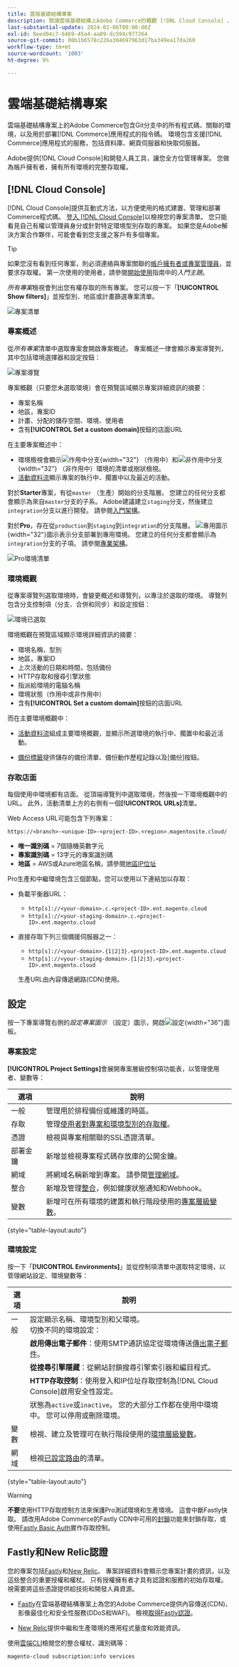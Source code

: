 ```yaml
---
title: 雲端基礎結構專案
description: 閱讀雲端基礎結構上Adobe Commerce的概觀 [!DNL Cloud Console] ，並瞭解如何存取帳戶設定。
last-substantial-update: 2024-02-06T00:00:00Z
exl-id: 8eed04c7-6469-45a4-aa89-dc594c977264
source-git-commit: 00b1b6578c226a304697963d17ba349ea17da260
workflow-type: tm+mt
source-wordcount: '1003'
ht-degree: 0%

---
```


# 雲端基礎結構專案

雲端基礎結構專案上的Adobe Commerce包含Git分支中的所有程式碼、關聯的環境，以及用於部署[!DNL Commerce]應用程式的指令碼。 環境包含支援[!DNL Commerce]應用程式的服務，包括資料庫、網頁伺服器和快取伺服器。

Adobe提供[!DNL Cloud Console]和開發人員工具，讓您全方位管理專案。 您做為帳戶擁有者，擁有所有環境的完整存取權。

## [!DNL Cloud Console]

[!DNL Cloud Console]提供互動式方法，以方便使用的格式建置、管理和部署Commerce程式碼。 [登入 [!DNL Cloud Console]](https://console.adobecommerce.com)以檢視您的專案清單。 您只能看見自己有權以管理員身分或針對特定環境型別存取的專案。 如果您是Adobe解決方案合作夥伴，可能會看到您支援之客戶有多個專案。

>[!TIP]
>
>如果您沒有看到任何專案，則必須連絡與專案關聯的[帳戶擁有者或專案管理員](../project/user-access.md)，並要求存取權。 第一次使用的使用者，請參閱[開始使用](../../get-started/onboarding.md#cloud-console)指南中的&#x200B;_入門主題_。

_所有專案_&#x200B;檢視會列出您有權存取的所有專案。 您可以按一下「**[!UICONTROL Show filters]**」並按型別、地區或計畫篩選專案清單。

![專案清單](../../assets/ui-allprojects-list.png)

### 專案概述

從&#x200B;_所有專案_&#x200B;清單中選取專案會開啟專案概述。 專案概述一律會顯示專案導覽列，其中包括環境選擇器和設定按鈕：

![專案導覽](../../assets/project-nav.png)

專案概觀（只要您未選取環境）會在預覽區域顯示專案詳細資訊的摘要：

- 專案名稱
- 地區，專案ID
- 計畫、分配的儲存空間、環境、使用者
- 含有&#x200B;**[!UICONTROL Set a custom domain]**&#x200B;按鈕的店面URL

在主要專案概述中：

- 環境檢視會顯示![作用中分支](../../assets/icon-active.png){width="32"} （作用中）和![非作用中分支](../../assets/icon-inactive.png){width="32"} （非作用中）環境的清單或樹狀檢視。
- [活動資料流](activity-stream.md)顯示專案的執行中、擱置中以及最近的活動。
<!-- - Apps & Services—Shows a topology of service containers -->

對於&#x200B;**Starter**&#x200B;專案，有從`master` （生產）開始的分支階層。 您建立的任何分支都會顯示為來自`master`分支的子系。 Adobe建議建立`staging`分支，然後建立`integration`分支以進行開發。 請參閱[入門架構](../architecture/starter-architecture.md)。

對於&#x200B;**Pro**，存在從`production`到`staging`到`integration`的分支階層。 ![專用圖示](../../assets/icon-dedicated.png){width="32"}圖示表示分支部署到專用環境。 您建立的任何分支都會顯示為`integration`分支的子項。 請參閱[專業架構](../architecture/pro-architecture.md)。

![Pro環境清單](../../assets/pro-environments.png)

### 環境概觀

從專案導覽列選取環境時，會變更概述和導覽列，以專注於選取的環境。 導覽列包含分支控制項（分支、合併和同步）和設定按鈕：

![環境已選取](../../assets/environment-selected.png)

環境概觀在預覽區域顯示環境詳細資訊的摘要：

- 環境名稱，型別
- 地區，專案ID
- 上次活動的日期和時間，包括備份
- HTTP存取和搜尋引擎狀態
- 指派給環境的電腦名稱
- 環境狀態（作用中或非作用中）
- 含有&#x200B;**[!UICONTROL Set a custom domain]**&#x200B;按鈕的店面URL

而在主要環境概觀中：

- [活動資料流](activity-stream.md)組成主要環境概觀，並顯示所選環境的執行中、擱置中和最近活動。
<!-- - Services tab shows and Apps & Services menu, including overview and configuration tabs for each service. -->
- [備份標籤](../storage/snapshots.md#create-a-manual-backup)提供儲存的備份清單、備份動作歷程記錄以及[備份]按鈕。

### 存取店面

每個使用中環境都有店面。 從頂端導覽列中選取環境，然後按一下環境概觀中的URL。 此外，活動清單上方的右側有一個&#x200B;**[!UICONTROL URLs]**&#x200B;清單。

Web Access URL可能包含下列專案：

```
https://<branch>-<unique-ID>-<project-ID>.<region>.magentosite.cloud/
```

- **唯一識別碼** = 7個隨機英數字元
- **專案識別碼** = 13字元的專案識別碼
- **地區** = AWS或Azure地區名稱，請參閱[地區IP位址](regional-ip-addresses.md)

Pro生產和中繼環境包含三個節點，您可以使用以下連結加以存取：

- 負載平衡器URL：

   - `http[s]://<your-domain>.c.<project-ID>.ent.magento.cloud`
   - `http[s]://<your-staging-domain>.c.<project-ID>.ent.magento.cloud`

- 直接存取下列三個備援伺服器之一：

   - `http[s]://<your-domain>.{1|2|3}.<project-ID>.ent.magento.cloud`
   - `http[s]://<your-staging-domain>.{1|2|3}.<project-ID>.ent.magento.cloud`

  生產URL由內容傳遞網路(CDN)使用。

## 設定

按一下專案導覽右側的&#x200B;_設定專案圖示_ （設定）圖示，開啟![設定](../../assets/icon-configure.png){width="36"}面板。

### 專案設定

**[!UICONTROL Project Settings]**&#x200B;會展開專案層級控制項功能表，以管理使用者、變數等：

| 選項 | 說明 |
|--------------|-------------------------------------------------------------------------------------------------------------------------------|
| 一般 | 管理用於排程備份或維護的時區。 |
| 存取 | 管理[使用者對專案和環境型別的存取權](user-access.md)。 |
| 憑證 | 檢視與專案相關聯的SSL憑證清單。 |
| 部署金鑰 | 新增並檢視專案程式碼存放庫的公開金鑰。 |
| 網域 | 將網域名稱新增到專案。 請參閱[管理網域](../cdn/fastly-custom-cache-configuration.md#manage-domains)。 |
| 整合 | 新增及管理[整合](../integrations/overview.md)，例如健康狀態通知和Webhook。 |
| 變數 | 新增可在所有環境的建置和執行階段使用的[專案層級變數](../environment/variable-levels.md)。 |

{style="table-layout:auto"}

### 環境設定

按一下「**[!UICONTROL Environments]**」並從控制項清單中選取特定環境，以管理網站設定、環境變數等：

| 選項 | 說明 |
| --------- | -------------------------------------------------------------------------------------------------------------------------------- |
| 一般 | 設定顯示名稱、環境型別和父環境。<br>切換不同的環境設定： |
|           | **啟用傳出電子郵件**：使用SMTP通訊協定從環境傳送[傳出電子郵件](outgoing-emails.md)。 |
|           | **從搜尋引擎隱藏**：從網站封鎖搜尋引擎索引器和編目程式。 |
|           | **HTTP存取控制**：使用登入和IP位址存取控制為[!DNL Cloud Console]啟用安全性設定。 |
|           | 狀態為`active`或`inactive`。 您的大部分工作都在使用中環境中。 您可以停用或刪除環境。 |
| 變數 | 檢視、建立及管理可在執行階段使用的[環境層級變數](../environment/variable-levels.md)。 |
| 網域 | 檢視[已設定路由](../routes/routes-yaml.md)的清單。 |

{style="table-layout:auto"}

>[!WARNING]
>
>**不要**&#x200B;使用HTTP存取控制方法來保護Pro測試環境和生產環境。 這會中斷Fastly快取。 請改用Adobe Commerce的Fastly CDN中可用的[封鎖](../cdn/fastly-vcl-blocking.md)功能來封鎖存取，或使用[Fastly Basic Auth](https://github.com/fastly/fastly-magento2/blob/master/Documentation/Guides/BASIC-AUTH.md)實作存取控制。

## Fastly和New Relic認證

您的專案包括[Fastly](../cdn/fastly.md)和[New Relic](../monitor/new-relic-service.md)。 專案詳細資料會顯示您專案計畫的資訊，以及這些整合的重要授權和權杖。 只有授權擁有者才具有認證和服務的初始存取權。 視需要將這些憑證提供給技術和開發人員資源。

- [Fastly](https://www.fastly.com/)在雲端基礎結構專案上為您的Adobe Commerce提供內容傳送(CDN)、影像最佳化和安全性服務(DDoS和WAF)。 檢視[取得Fastly認證](../cdn/fastly-configuration.md#get-fastly-credentials)。

- [New Relic](../monitor/new-relic-service.md)提供中繼和生產環境的應用程式量度和效能資訊。

使用[雲端CLI](../dev-tools/cloud-cli-overview.md)檢閱您的整合權杖、識別碼等：

```bash
magento-cloud subscription:info services
```
